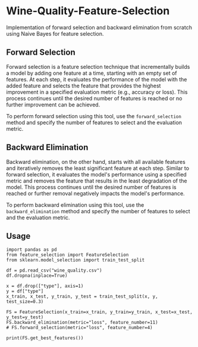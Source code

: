 # Wine-Quality-Feature-Selection
Implementation of forward selection and backward elimination from scratch using Naive Bayes for feature selection.

## Forward Selection

Forward selection is a feature selection technique that incrementally builds a model by adding one feature at a time, starting with an empty set of features. At each step, it evaluates the performance of the model with the added feature and selects the feature that provides the highest improvement in a specified evaluation metric (e.g., accuracy or loss). This process continues until the desired number of features is reached or no further improvement can be achieved.

To perform forward selection using this tool, use the `forward_selection` method and specify the number of features to select and the evaluation metric.

## Backward Elimination

Backward elimination, on the other hand, starts with all available features and iteratively removes the least significant feature at each step. Similar to forward selection, it evaluates the model's performance using a specified metric and removes the feature that results in the least degradation of the model. This process continues until the desired number of features is reached or further removal negatively impacts the model's performance.

To perform backward elimination using this tool, use the `backward_elimination` method and specify the number of features to select and the evaluation metric.

## Usage

```pytohn
import pandas as pd
from feature_selection import FeatureSelection
from sklearn.model_selection import train_test_split

df = pd.read_csv("wine_quality.csv")
df.dropna(inplace=True)

x = df.drop(["type"], axis=1)
y = df["type"]
x_train, x_test, y_train, y_test = train_test_split(x, y, test_size=0.3)

FS = FeatureSelection(x_train=x_train, y_train=y_train, x_test=x_test, y_test=y_test)
FS.backward_elimination(metric="loss", feature_number=11)
# FS.forward_selection(metric="loss", feature_number=4)

print(FS.get_best_features())



